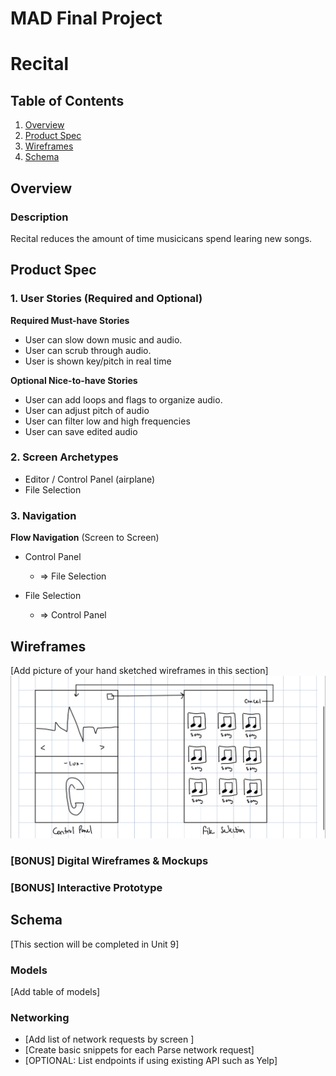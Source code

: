 MAD Final Project
===

# Recital

## Table of Contents
1. [Overview](#Overview)
1. [Product Spec](#Product-Spec)
1. [Wireframes](#Wireframes)
2. [Schema](#Schema)

## Overview
### Description
Recital reduces the amount of time musicicans spend learing new songs.

## Product Spec

### 1. User Stories (Required and Optional)

**Required Must-have Stories**

* User can slow down music and audio.
* User can scrub through audio.
* User is shown key/pitch in real time

**Optional Nice-to-have Stories**

* User can add loops and flags to organize audio.
* User can adjust pitch of audio
* User can filter low and high frequencies
* User can save edited audio

### 2. Screen Archetypes

* Editor / Control Panel (airplane)
* File Selection

### 3. Navigation

**Flow Navigation** (Screen to Screen)

* Control Panel
   * => File Selection

* File Selection
   * => Control Panel

## Wireframes
[Add picture of your hand sketched wireframes in this section]
<img src="https://github.com/IDEA-LABORATORIES/RECITAL/blob/master/Wireframe_sketch.jpeg" width=600>

### [BONUS] Digital Wireframes & Mockups

### [BONUS] Interactive Prototype

## Schema 
[This section will be completed in Unit 9]
### Models
[Add table of models]
### Networking
- [Add list of network requests by screen ]
- [Create basic snippets for each Parse network request]
- [OPTIONAL: List endpoints if using existing API such as Yelp]
